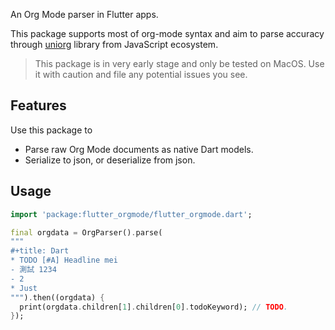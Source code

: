 <!--
This README describes the package. If you publish this package to pub.dev,
this README's contents appear on the landing page for your package.

For information about how to write a good package README, see the guide for
[writing package pages](https://dart.dev/guides/libraries/writing-package-pages).

For general information about developing packages, see the Dart guide for
[creating packages](https://dart.dev/guides/libraries/create-library-packages)
and the Flutter guide for
[developing packages and plugins](https://flutter.dev/developing-packages).
-->

An Org Mode parser in Flutter apps.

This package supports most of org-mode syntax and aim to parse accuracy
through [uniorg](https://github.com/rasendubi/uniorg/) library from JavaScript ecosystem.

> This package is in very early stage and only be tested on MacOS. Use it with caution and file
any potential issues you see.

## Features

Use this package to
- Parse raw Org Mode documents as native Dart models.
- Serialize to json, or deserialize from json.

## Usage

```dart
import 'package:flutter_orgmode/flutter_orgmode.dart';

final orgdata = OrgParser().parse(
"""
#+title: Dart
* TODO [#A] Headline mei
- 測試 1234
- 2
* Just
""").then((orgdata) {
  print(orgdata.children[1].children[0].todoKeyword); // TODO.
});
```

